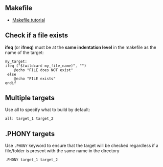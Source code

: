 ## Makefile

- [Makefile tutorial](https://makefiletutorial.com/)

## Check if a file exists

**ifeq** (or **ifneq**) must be at the **same indentation level** in the
makefile as the name of the target:

```
my_target:
ifeq ("$(wildcard my_file_name)", "")
    @echo "FILE does NOT exist"
 else
    @echo "FILE exists"
endif
```

## Multiple targets

Use all to specify what to build by default:

```
all: target_1 target_2
```

## .PHONY targets

Use `.PHONY` keyword to ensure that the target will be checked regardless if
a file/folder is present with the same name in the directory

```
.PHONY target_1 target_2
```
